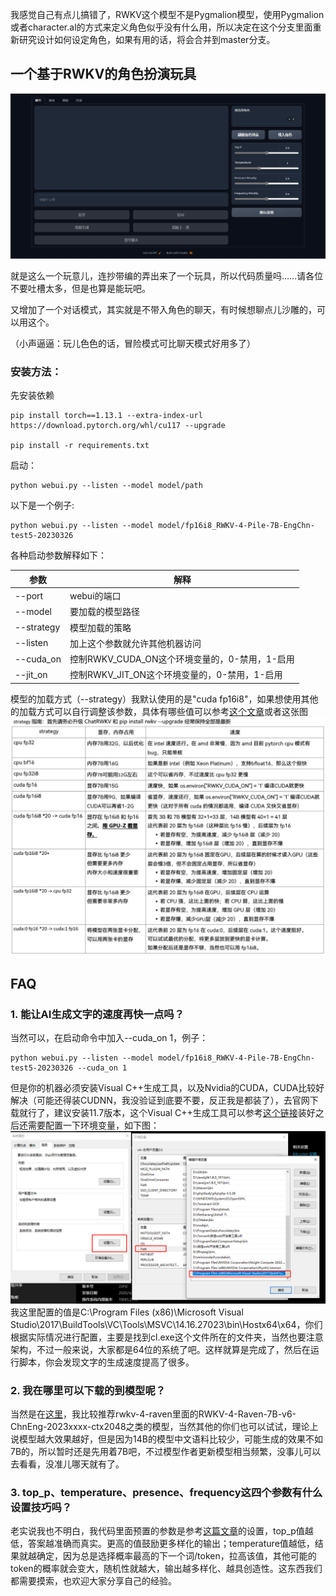 我感觉自己有点儿搞错了，RWKV这个模型不是Pygmalion模型，使用Pygmalion或者character.al的方式来定义角色似乎没有什么用，所以决定在这个分支里面重新研究设计如何设定角色，如果有用的话，将会合并到master分支。

## 一个基于RWKV的角色扮演玩具

![图片1](./pic/1.png)

就是这么一个玩意儿，连抄带编的弄出来了一个玩具，所以代码质量吗……请各位不要吐槽太多，但是也算是能玩吧。

又增加了一个对话模式，其实就是不带入角色的聊天，有时候想聊点儿沙雕的，可以用这个。

（小声逼逼：玩儿色色的话，冒险模式可比聊天模式好用多了）

### 安装方法：

先安装依赖
```
pip install torch==1.13.1 --extra-index-url https://download.pytorch.org/whl/cu117 --upgrade

pip install -r requirements.txt
```

启动：
```
python webui.py --listen --model model/path
```

以下是一个例子: 
```
python webui.py --listen --model model/fp16i8_RWKV-4-Pile-7B-EngChn-test5-20230326
```
各种启动参数解释如下：

| 参数 | 解释 |
| --- | --- |
| --port | webui的端口 |
| --model | 要加载的模型路径 |
| --strategy | 模型加载的策略 |
| --listen | 加上这个参数就允许其他机器访问 |
| --cuda_on | 控制RWKV_CUDA_ON这个环境变量的，0-禁用，1-启用 |
| --jit_on | 控制RWKV_JIT_ON这个环境变量的，0-禁用，1-启用 |

模型的加载方式（--strategy）我默认使用的是"cuda fp16i8"，如果想使用其他的加载方式可以自行调整该参数，具体有哪些值可以参考[这个文章](https://zhuanlan.zhihu.com/p/609154637)或者这张图![图片](./pic/4.jpg)

## FAQ

### 1. 能让AI生成文字的速度再快一点吗？

当然可以，在启动命令中加入--cuda_on 1，例子：
```
python webui.py --listen --model model/fp16i8_RWKV-4-Pile-7B-EngChn-test5-20230326 --cuda_on 1
```
但是你的机器必须安装Visual C++生成工具，以及Nvidia的CUDA，CUDA比较好解决（可能还得装CUDNN，我没验证到底要不要，反正我是都装了），去官网下载就行了，建议安装11.7版本，这个Visual C++生成工具可以参考[这个链接](https://learn.microsoft.com/zh-cn/training/modules/rust-set-up-environment/3-install-build-tools)装好之后还需要配置一下环境变量，如下图：
![图片3](./pic/3.png)
我这里配置的值是C:\Program Files (x86)\Microsoft Visual Studio\2017\BuildTools\VC\Tools\MSVC\14.16.27023\bin\Hostx64\x64，你们根据实际情况进行配置，主要是找到cl.exe这个文件所在的文件夹，当然也要注意架构，不过一般来说，大家都是64位的系统了吧。这样就算是完成了，然后在运行脚本，你会发现文字的生成速度提高了很多。

### 2. 我在哪里可以下载的到模型呢？

当然是在[这里](https://huggingface.co/BlinkDL)，我比较推荐rwkv-4-raven里面的RWKV-4-Raven-7B-v6-ChnEng-2023xxxx-ctx2048之类的模型，当然其他的你们也可以试试，理论上说模型越大效果越好，但是因为14B的模型中文语料比较少，可能生成的效果不如7B的，所以暂时还是先用着7B吧，不过模型作者更新模型相当频繁，没事儿可以去看看，没准儿哪天就有了。

### 3. top_p、temperature、presence、frequency这四个参数有什么设置技巧吗？

老实说我也不明白，我代码里面预置的参数是参考[这篇文章](https://zhuanlan.zhihu.com/p/616353805)的设置，top_p值越低，答案越准确而真实。更高的值鼓励更多样化的输出；temperature值越低，结果就越确定，因为总是选择概率最高的下一个词/token，拉高该值，其他可能的token的概率就会变大，随机性就越大，输出越多样化、越具创造性。这东西我们都需要摸索，也欢迎大家分享自己的经验。
